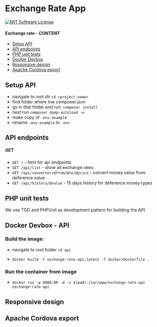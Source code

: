 # Exchange Rate App

[![MIT Software License](https://img.shields.io/badge/license-MIT-blue.svg?style=flat-square)](LICENSE.md)


#### Exchange rate - CONTENT

* [Setup API](#setup-api)
* [API endpoints](#api-endpoints)
* [PHP unit tests](#php-unit-tests)
* [Docker Devbox](#docker-devbox---api)
* [Responsive design](#responsive-design)
* [Apache Cordova export](#apache-cordova-export)

## Setup API
- navigate to root dir `cd <project_name>`
- find folder where live composer.json
- go in that folder and run: `composer install`
- next run `composer dump-autoload -o`
- make copy of `.env.example`
- rename `.env.example` to `.env`


## API endpoints
##### GET
- `GET /` - html for api endpoints
- `GET /api/list` - show all exchange rates
- `GET /api/converter/@from/@to/@price` - convert money value from deference value 
- `GET /api/history/@value` - 15 days history for deference money types

## PHP unit tests
We use TDD and PHPUnit as development pattern for building the API.

## Docker Devbox - API

### Build the image:

- navigate to root folder `cd api`

- `docker build -t exchange-rate-api:latest -f docker/Dockerfile .`

### Run the container from image

- `docker run -p 8080:80 -d -v $(pwd):/var/www/exchange-rate-api exchange-rate-api`


## Responsive design


## Apache Cordova export